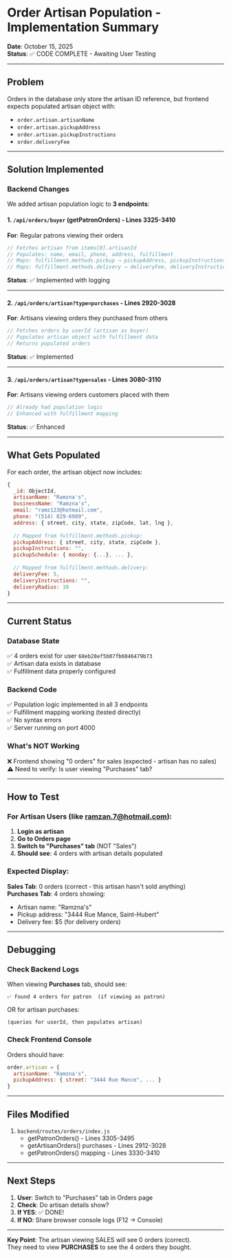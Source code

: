 # Order Artisan Population - Implementation Summary

**Date**: October 15, 2025  
**Status**: ✅ CODE COMPLETE - Awaiting User Testing

---

## Problem

Orders in the database only store the artisan ID reference, but frontend expects populated artisan object with:
- `order.artisan.artisanName`
- `order.artisan.pickupAddress`
- `order.artisan.pickupInstructions`
- `order.deliveryFee`

---

## Solution Implemented

### Backend Changes

We added artisan population logic to **3 endpoints**:

#### 1. `/api/orders/buyer` (getPatronOrders) - Lines 3325-3410
**For**: Regular patrons viewing their orders

```javascript
// Fetches artisan from items[0].artisanId
// Populates: name, email, phone, address, fulfillment
// Maps: fulfillment.methods.pickup → pickupAddress, pickupInstructions
// Maps: fulfillment.methods.delivery → deliveryFee, deliveryInstructions
```

**Status**: ✅ Implemented with logging

---

#### 2. `/api/orders/artisan?type=purchases` - Lines 2920-3028  
**For**: Artisans viewing orders they purchased from others

```javascript
// Fetches orders by userId (artisan as buyer)
// Populates artisan object with fulfillment data
// Returns populated orders
```

**Status**: ✅ Implemented

---

#### 3. `/api/orders/artisan?type=sales` - Lines 3080-3110
**For**: Artisans viewing orders customers placed with them  

```javascript
// Already had population logic
// Enhanced with fulfillment mapping
```

**Status**: ✅ Enhanced

---

## What Gets Populated

For each order, the artisan object now includes:

```javascript
{
  _id: ObjectId,
  artisanName: "Ramzna's",
  businessName: "Ramzna's",
  email: "ramz123@hotmail.com",
  phone: "(514) 829-6989",
  address: { street, city, state, zipCode, lat, lng },
  
  // Mapped from fulfillment.methods.pickup:
  pickupAddress: { street, city, state, zipCode },
  pickupInstructions: "",
  pickupSchedule: { monday: {...}, ... },
  
  // Mapped from fulfillment.methods.delivery:
  deliveryFee: 5,
  deliveryInstructions: "",
  deliveryRadius: 10
}
```

---

## Current Status

### Database State
✅ 4 orders exist for user `68eb28ef5b07fb6046479b73`  
✅ Artisan data exists in database  
✅ Fulfillment data properly configured  

### Backend Code  
✅ Population logic implemented in all 3 endpoints  
✅ Fulfillment mapping working (tested directly)  
✅ No syntax errors  
✅ Server running on port 4000  

### What's NOT Working
❌ Frontend showing "0 orders" for sales (expected - artisan has no sales)  
⚠️ Need to verify: Is user viewing "Purchases" tab?

---

## How to Test

### For Artisan Users (like ramzan.7@hotmail.com):

1. **Login as artisan**
2. **Go to Orders page**
3. **Switch to "Purchases" tab** (NOT "Sales")
4. **Should see**: 4 orders with artisan details populated

### Expected Display:

**Sales Tab**: 0 orders (correct - this artisan hasn't sold anything)  
**Purchases Tab**: 4 orders showing:
- Artisan name: "Ramzna's"
- Pickup address: "3444 Rue Mance, Saint-Hubert"
- Delivery fee: $5 (for delivery orders)

---

## Debugging

### Check Backend Logs

When viewing **Purchases** tab, should see:
```
✅ Found 4 orders for patron  (if viewing as patron)
```
OR for artisan purchases:
```
(queries for userId, then populates artisan)
```

### Check Frontend Console

Orders should have:
```javascript
order.artisan = {
  artisanName: "Ramzna's",
  pickupAddress: { street: "3444 Rue Mance", ... }
}
```

---

## Files Modified

1. `backend/routes/orders/index.js`
   - getPatronOrders() - Lines 3305-3495
   - getArtisanOrders() purchases - Lines 2912-3028
   - getPatronOrders() mapping - Lines 3330-3410

---

## Next Steps

1. **User**: Switch to "Purchases" tab in Orders page
2. **Check**: Do artisan details show?
3. **If YES**: ✅ DONE!
4. **If NO**: Share browser console logs (F12 → Console)

---

**Key Point**: The artisan viewing SALES will see 0 orders (correct).  
They need to view **PURCHASES** to see the 4 orders they bought.

